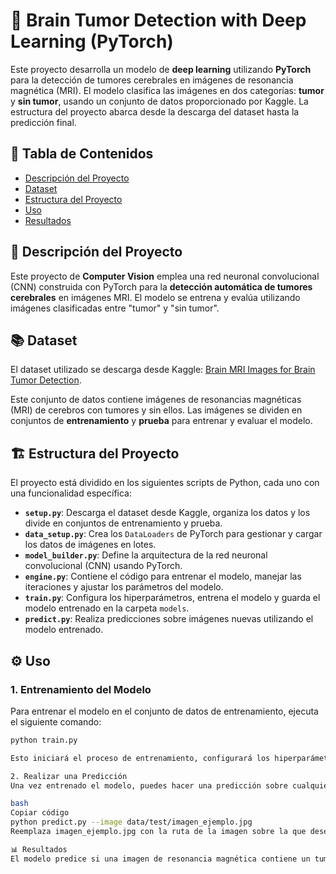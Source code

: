 # 🧠 Brain Tumor Detection with Deep Learning (PyTorch)

Este proyecto desarrolla un modelo de **deep learning** utilizando **PyTorch** para la detección de tumores cerebrales en imágenes de resonancia magnética (MRI). El modelo clasifica las imágenes en dos categorías: **tumor** y **sin tumor**, usando un conjunto de datos proporcionado por Kaggle. La estructura del proyecto abarca desde la descarga del dataset hasta la predicción final.

## 📑 Tabla de Contenidos
- [Descripción del Proyecto](#descripción-del-proyecto)
- [Dataset](#dataset)
- [Estructura del Proyecto](#estructura-del-proyecto)
- [Uso](#uso)
- [Resultados](#resultados)

## 📝 Descripción del Proyecto

Este proyecto de **Computer Vision** emplea una red neuronal convolucional (CNN) construida con PyTorch para la **detección automática de tumores cerebrales** en imágenes MRI. El modelo se entrena y evalúa utilizando imágenes clasificadas entre "tumor" y "sin tumor".

## 📚 Dataset

El dataset utilizado se descarga desde Kaggle: [Brain MRI Images for Brain Tumor Detection](https://www.kaggle.com/datasets/navoneel/brain-mri-images-for-brain-tumor-detection).

Este conjunto de datos contiene imágenes de resonancias magnéticas (MRI) de cerebros con tumores y sin ellos. Las imágenes se dividen en conjuntos de **entrenamiento** y **prueba** para entrenar y evaluar el modelo.

## 🏗️ Estructura del Proyecto

El proyecto está dividido en los siguientes scripts de Python, cada uno con una funcionalidad específica:

- **`setup.py`**: Descarga el dataset desde Kaggle, organiza los datos y los divide en conjuntos de entrenamiento y prueba.
- **`data_setup.py`**: Crea los `DataLoaders` de PyTorch para gestionar y cargar los datos de imágenes en lotes.
- **`model_builder.py`**: Define la arquitectura de la red neuronal convolucional (CNN) usando PyTorch.
- **`engine.py`**: Contiene el código para entrenar el modelo, manejar las iteraciones y ajustar los parámetros del modelo.
- **`train.py`**: Configura los hiperparámetros, entrena el modelo y guarda el modelo entrenado en la carpeta `models`.
- **`predict.py`**: Realiza predicciones sobre imágenes nuevas utilizando el modelo entrenado.

## ⚙️ Uso

### 1. Entrenamiento del Modelo

Para entrenar el modelo en el conjunto de datos de entrenamiento, ejecuta el siguiente comando:

```bash
python train.py

Esto iniciará el proceso de entrenamiento, configurará los hiperparámetros y guardará el modelo entrenado en la carpeta models.

2. Realizar una Predicción
Una vez entrenado el modelo, puedes hacer una predicción sobre cualquier imagen específica ejecutando:

bash
Copiar código
python predict.py --image data/test/imagen_ejemplo.jpg
Reemplaza imagen_ejemplo.jpg con la ruta de la imagen sobre la que desees realizar la predicción.

📊 Resultados
El modelo predice si una imagen de resonancia magnética contiene un tumor cerebral o no. Las métricas de rendimiento del modelo y los resultados se pueden observar al final del proceso de entrenamiento.